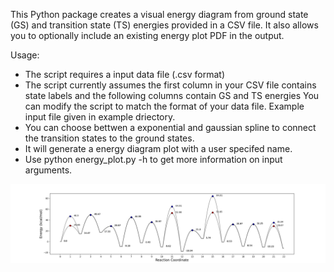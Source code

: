 This Python package creates a visual energy diagram  from ground state (GS) and transition state (TS) energies provided in a CSV file. It also allows you to optionally include an existing energy plot PDF in the output.

Usage:

- The script requires a input data file (.csv format)
- The script currently assumes the first column in your CSV file contains state labels and the following columns contain GS and TS energies You can modify the script to match the format of your data file. Example input file given in example driectory. 
- You can choose bettwen a exponential and gaussian spline to connect the transition states to the ground states. 
- It will generate a energy diagram plot with a user specifed name.
- Use python energy_plot.py -h to get more information on input arguments.

![Example](./example/plot.png)
